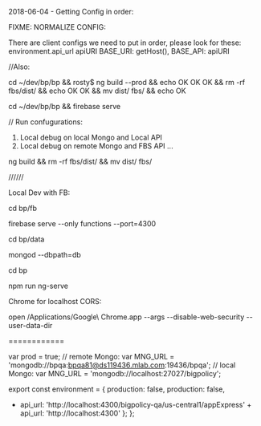 2018-06-04 - Getting Config in order:

FIXME: NORMALIZE CONFIG:

There are client configs we need to put in order, please look for these:
  environment.api_url
  apiURI
  BASE_URI: getHost(),
  BASE_API: apiURI

//Also:

cd ~/dev/bp/bp && rosty$ ng build --prod && echo OK OK OK && rm -rf fbs/dist/ && echo OK OK && mv dist/ fbs/ && echo OK

cd ~/dev/bp/bp && firebase serve

// Run confugurations:

1. Local debug on local Mongo and Local API
2. Local debug on remote Mongo and FBS API
...


ng build && rm -rf fbs/dist/ && mv dist/ fbs/

//////

Local Dev with FB:

cd bp/fb

firebase serve --only functions --port=4300

cd bp/data

mongod --dbpath=db

cd bp

npm run ng-serve


Chrome for localhost CORS:

open /Applications/Google\ Chrome.app --args --disable-web-security --user-data-dir


============

var prod = true;
 // remote Mongo:
 var MNG_URL = 'mongodb://bpqa:bpqa81@ds119436.mlab.com:19436/bpqa';
 // local Mongo:
 var MNG_URL = 'mongodb://localhost:27027/bigpolicy';

 export const environment = {
    production: false,		    production: false,
 -  api_url: 'http://localhost:4300/bigpolicy-qa/us-central1/appExpress'		 +  api_url: 'http://localhost:4300'
  };
};